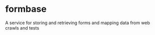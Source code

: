 formbase
========

A service for storing and retrieving forms and mapping data from web crawls and tests